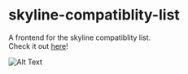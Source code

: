 # skyline-compatiblity-list
A frontend for the skyline compatiblity list.  
Check it out [here](https://vwv-source.github.io/skyline-compatiblity-list/)! 

![Alt Text](https://i.imgur.com/Srz1doR.png "Title")
